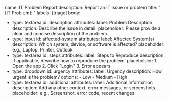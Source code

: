 name: IT Problem Report
description: Report an IT issue or problem
title: "[IT Problem]: "
labels: [triage]
body:
  - type: textarea
    id: description
    attributes:
      label: Problem Description
      description: Describe the issue in detail.
      placeholder: Please provide a clear and concise description of the problem.
  - type: input
    id: affected-system
    attributes:
      label: Affected System(s)
      description: Which system, device, or software is affected?
      placeholder: e.g., Laptop, Printer, Outlook
  - type: textarea
    id: steps
    attributes:
      label: Steps to Reproduce
      description: If applicable, describe how to reproduce the problem.
      placeholder: 1. Open the app 2. Click "Login" 3. Error appears
  - type: dropdown
    id: urgency
    attributes:
      label: Urgency
      description: How urgent is the problem?
      options:
        - Low
        - Medium
        - High
  - type: textarea
    id: additional
    attributes:
      label: Additional Information
      description: Add any other context, error messages, or screenshots.
      placeholder: e.g., Screenshot, error code, recent changes
